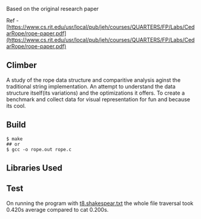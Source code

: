 Based on the original research paper

Ref - [https://www.cs.rit.edu/usr/local/pub/jeh/courses/QUARTERS/FP/Labs/CedarRope/rope-paper.pdf](https://www.cs.rit.edu/usr/local/pub/jeh/courses/QUARTERS/FP/Labs/CedarRope/rope-paper.pdf)

## Climber

A study of the rope data structure and comparitive analysis aginst the traditional string implementation. An attempt to understand the data structure itself(its variations) and the optimizations it offers. To create a benchmark and collect data for visual representation for fun and because its cool.

## Build

```console
$ make
## or
$ gcc -o rope.out rope.c
```

## Libraries Used

## Test

On running the program with [t8.shakespear.txt](https://ocw.mit.edu/ans7870/6/6.006/s08/lecturenotes/files/t8.shakespeare.txt) the whole file traversal took 0.420s average compared to cat 0.200s.
